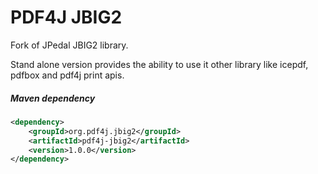 # PDF4J JBIG2

Fork of JPedal JBIG2 library.

Stand alone version provides the ability to use it other library like icepdf, pdfbox and pdf4j print apis.

##### Maven dependency

```xml
<dependency>  
    <groupId>org.pdf4j.jbig2</groupId>  
    <artifactId>pdf4j-jbig2</artifactId>  
    <version>1.0.0</version>  
</dependency>  
```


